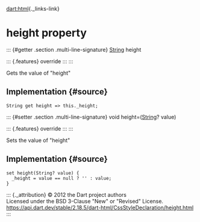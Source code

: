 [dart:html](../../dart-html/dart-html-library){._links-link}

height property
===============

::: {#getter .section .multi-line-signature}
[String](../../dart-core/string-class) height

::: {.features}
override
:::
:::

Gets the value of \"height\"

Implementation {#source}
--------------

``` {.language-dart data-language="dart"}
String get height => this._height;
```

::: {#setter .section .multi-line-signature}
void height=([String](../../dart-core/string-class)? value)

::: {.features}
override
:::
:::

Sets the value of \"height\"

Implementation {#source}
--------------

``` {.language-dart data-language="dart"}
set height(String? value) {
  _height = value == null ? '' : value;
}
```

::: {._attribution}
© 2012 the Dart project authors\
Licensed under the BSD 3-Clause \"New\" or \"Revised\" License.\
<https://api.dart.dev/stable/2.18.5/dart-html/CssStyleDeclaration/height.html>
:::
